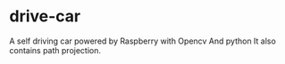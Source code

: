 # drive-car
A self driving car powered by Raspberry with Opencv And python
It also contains path projection.
